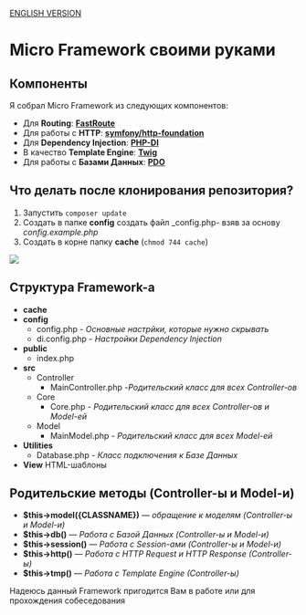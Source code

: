 [ENGLISH VERSION](https://github.com/xryst/zorge/blob/master/README.md)

# Micro Framework своими руками

## Компоненты

Я собрал Micro Framework из следующих компонентов:
* Для **Routing**: [**FastRoute**](https://github.com/nikic/FastRoute)
* Для работы с **HTTP**: [**symfony/http-foundation**](https://github.com/symfony/http-foundation)
* Для **Dependency Injection**: [**PHP-DI**](https://github.com/PHP-DI/PHP-DI)
* В качество **Template Engine**: [**Twig**](https://github.com/twigphp/Twig)
* Для работы с **Базами Данных**: [**PDO**](https://www.php.net/manual/en/book.pdo.php)

## Что делать после клонирования репозитория?

1. Запустить `composer update`
2. Создать в папке **config** создать файл _config.php- взяв за основу _config.example.php_
3. Создать в корне папку **cache** (`chmod 744 cache`)

![](https://miro.medium.com/max/700/1*JwJspWRLr_jPv9yvyBd1lA.png)

## Структура Framework-а

* **cache**
* **config**
  * config.php - _Основные настрйки, которые нужно скрывать_
  * di.config.php - _Настройки Dependency Injection_
* **public**
  * index.php
* **src**
  * Controller
    * MainController.php -_Родительский класс для всех Controller-ов_
  * Core
    * Core.php - _Родительский класс для всех Controller-ов и Model-ей_
  * Model
    * MainModel.php - _Родительский класс для всех Model-ей_
* **Utilities**
  * Database.php - _Класс подключения к Базе Данных_
* **View** HTML-шаблоны

## Родительские методы (Controller-ы и Model-и)
* **$this->model({CLASSNAME})** — _обращение к моделям (Controller-ы и Model-и)_
* **$this->db()** — _Работа с Базой Данных (Controller-ы и Model-и)_
* **$this->session()** — _Работа с Session-ами (Controller-ы и Model-и)_
* **$this->http()** — _Работа с HTTP Request и HTTP Response (Controller-ы)_
* **$this->tmp()** — _Работа с Template Engine (Controller-ы)_

Надеюсь данный Framework пригодится Вам в работе или для прохождения собеседования